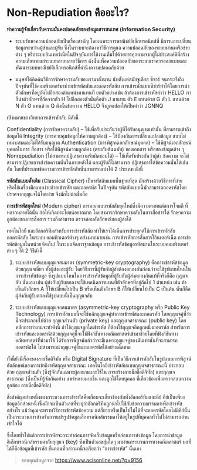 # Non-Repudiation คืออะไร?

**ทำความรู้จักเกี่ยวกับความมั่นคงปลอดภัยของข้อมูลสารสนเทศ**
**(Information Security)**

- ระบบรักษาความปลอดภัยเป็นเรื่องสำคัญ โดยเฉพาะการพาณิชย์อิเล็กทรอนิกส์ที่
มีการแลกเปลี่ยนข้อมูลระหว่างผู้ส่งและผู้รับ ซึ่งในระบบจะต้องหาวิธีการดูแล
ความปลอดภัยของระบบผ่านเครือข่ายต่าง ๆ หรือระบบอินเทอร์เน็ตในปัจจุบันการใช้งานเต็มไปด้วยการคุกคามจากผู้ไม่ประสงค์ดีที่สร้างความเสียหายแก่ระบบหลายหลายวิธีการ ดังนั้นเพื่อความปลอดภัยของระบบเราควรออกแบบและพัฒนาระบบพาณิชย์อิเล็กทรอนิกส์ที่คำนึงความปลอดภัยด้วย

- มนุษย์ได้คิดค้นวิธีการรักษาความลับของเรามาตั้งนาน นับตั้งแต่สมัยจูเลียส ซีซาร์ จนกระทั่งถึงปัจจุบันที่ใช้คอมพิวเตอร์มาช่วยเข้ารหัสลับและถอดรหัสลับ การเข้ารหัสแบบซีซ่าร์ทำได้โดยการนำตัวอักษรที่อยู่ถัดไปอีกสองตำแหน่งมาแทนที่ ยกตัวอย่างเช่น ถ้าต้องการเข้ารหัสคำว่า HELLO เราก็นำตัวอักษรที่ถัดจากตัว H ไปอีกสองตัวนั่นคือตัว J มาแทน ตัว E แทนด้วย G ตัว L แทนด้วย N ตัว O แทนด้วย Q ดังนั้นข้อความ HELLO จึงถูกแปลงให้เป็นคำว่า JGNNQ

เป้าหมายของวิทยาการเข้ารหัสลับ มีดังนี้

Confidentiality (การรักษาความลับ) – ใช้เพื่อรับประกันว่าผู้ที่ได้รับอนุญาตเท่านั้น ที่สามารถเข้าถึงข้อมูลได้
Integrity (การควบคุมข้อมูลให้ความถูกต้อง) – ใช้ป้องกันการเปลี่ยนแปลงข้อมูล แบบไม่เหมาะสมและไม่ได้รับอนุญาต
Authentication (การพิสูจน์เอกลักษณ์บุคคล) – ใช้พิสูจน์เอกลักษณ์บุคคลในการ สื่อสาร หรือใช้พิสูจน์ความถูกต้อง (ตรงกับต้นฉบับ) ของเอกสาร หรือของข้อมูลต่าง ๆ
Nonrepudiation (ไม่สามารถปฏิเสธความรับผิดชอบได้) – ใช้เพื่อรับประกันว่าผู้ส่ง ข้อความ จะไม่สามารถปฏิเสธการส่งข้อความนั้นในภายหลังได้ และผู้รับก็ไม่สามารถ ปฏิเสธการได้ข้อความนั้นได้เช่นกัน
โดยที่ประเภทข้อความการเข้ารหัสลับนั้นสามารถแบ่งได้ 2 ประเภท ดังนี้

**รหัสลับแบบดั้งเดิม** (Classical Cipher)
เป็นรหัสลับแบบพื้นฐานที่สุด มักสร้างด้วยวิธีการที่ง่าย หรือใช้เครื่องมือแบบง่ายช่วยเข้ารหัส และถอดรหัส ในปัจจุบัน รหัสลับแบบนี้มักสามารถถอดรหัสโดยปราศจากกุญแจได้โดยง่าย จึงมักไม่น่าเชื่อถือ

**การเข้ารหัสยุคใหม่** (Modern cipher)
การออกแบบรหัสลับยุคใหม่ซึ่งมีความคงทนต่อการโจมตี ที่หลากหลายได้นั้น ก่อให้เกิดประโยชน์อยากมาก โดยสามารถรักษาความลับในการสื่อสารได้ รักษาความถูกต้องของการสื่อสาร รวมถึงสามารถ ตรวจสอบอัตลักษณ์ของผู้ส่งได้

เทคโนโลยี และอัลกอริทึมสำหรับการเข้ารหัสลับ ทำให้เราได้เห็นการประยุกต์ใช้การเข้ารหัสลับ ถอดรหัสลับ ในระบบ คอมพิวเตอร์ต่างๆ อย่างมากมายเช่น การเข้ารหัสการสื่อสารใอินเตอร์เน็ต การเข้ารหัสข้อมูลในหน่วยจัดเก็บ/ ในระบบจัดการฐานข้อมูล การเข้ารหัสข้อมูลรหัสผ่านในระบบคอมพิวเตอร์ต่าง ๆ ได้  2 วิธีดังนี้

1. ระบบเข้ารหัสแบบกุญแจสมมาตร (symmetric-key cryptography) คือการเข้ารหัสข้อมูลด้วยกุญแจเดี่ยว ทั้งผู้ส่งและผู้รับ โดยวิธีการนี้ผู้รับกับผู้ส่งต้องตกลงกันก่อนว่าจะใช้รูปแบบไหนในการเข้ารหัสข้อมูล ซึ่งรูปแบบไหนในการเข้ารหัสข้อมูลที่ผู้รับกับผู้ส่งตกลงกันแท้ที่จริงก็คือ กุญแจลับ นั่นเอง เช่น ผู้ส่งกับผู้รับตกลงจะใช้เทคนิดการแทนที่ตัวอักษรที่อยู่ถัดไป 1 ตำแหน่ง เช่น ถ้าเห็นตัวอักษร A ก็ให้เปลี่ยนไปเป็น B หรือเห็นตัวอักษร B ก็ให้เปลี่ยนไปเป็น C เป็นต้น นั้นก็คือผู้ส่งกับผู้รับตกลงใช้รูปแบบนี้เป็นกุญแจลับ

2. ระบบเข้ารหัสแบบกุญแจอสมมาตร (asymmetric-key cryptography หรือ Public Key Technology) การเข้ารหัสแบบนี้จะใช้หลักกุญแจคู่ทำการเข้ารหัสและถอดรหัส โดยกุญแจคู่ที่ว่านี้จะประกอบไปด้วย กุญแจส่วนตัว (private key) และกุญแจสาธารณะ (public key) โดยหลักการทำงานจะทำดังนี้ ถ้าใช้กุญแจลูกใดเข้ารหัส ก็ต้องใช้กุญแจอีกลูกหนึ่งถอดรหัส สำหรับการเข้ารหัสและถอดรหัสด้วยกุญแจคู่นี้จะใช้ฟังก์ชันทางคณิตศาสตร์เข้ามาช่วยโดยที่ฟังก์ชันทางคณิตศาสตร์ที่นำมาใช้ ได้รับการพิสูจน์แล้วว่าจะมีเฉพาะกุญแจคู่ของมันเท่านั้นที่จะสามารถถอดรหัสได้ ไม่สามารถนำกุญแจคู่อื่นมาถอดรหัสได้อย่างเด็ดขาด

ทั้งนี้ยังมีเรื่องของลายชื่อดิจิทัล หรือ Digital Signature ที่เป็นวิธีการเข้ารหัสลับในรูปแบบการพิสูจน์อัตลักษณ์ของการเข้าถึงรหัสกุญแจสาธารณะ เทคโนโลยีเข้ารหัสลับแบบกุญแจสาธารณะนี้ ประกอบด้วย กุญแจส่วนตัว (ซึ่งรู้จักกันเฉพาะผู้ลงนามและใช้ใน การสร้างลายมือชื่อดิจิทัล) และกุญแจสาธารณะ (ซึ่งเป็นที่รู้จักกันอย่าง แพร่หลายมากขึ้น และถูกใช้โดยบุคคล ที่เกี่ยวข้องเพื่อตรวจสอบความถูกต้อง ลายมือชื่อดิจิทัล)

สิ่งสำคัญอย่างหนึ่งของกระบวนการเข้ารหัสคือเกือบจะเกี่ยวข้องกับทั้งอัลกอริทึมและคีย์ คีย์เป็นเพียงข้อมูลอีกส่วนหนึ่งซึ่งมักจะเป็นตัวเลขที่ระบุว่าอัลกอริทึมถูกนำไปใช้กับข้อความธรรมดาเพื่อเข้ารหัสอย่างไร แม้ว่าคุณจะทราบวิธีการเข้ารหัสข้อความ แต่ก็ยากหรือเป็นไปไม่ได้ที่จะถอดรหัสโดยไม่มีคีย์นั้น เป็นกระบวนการสำหรับการแปรรูปข้อมูลเล็กทรอนิกส์ธรรมดาให้อยู่ในรูปที่บุคคลทั่วไปไม่สามารถอ่านเข้าใจได้

ซึ่งโดยทั่วไปแล้วการเข้ารหัสจะกระทำก่อนการจัดเก็บข้อมูลหรือก่อนการส่งข้อมูล โดยการนำข้อมูลอิเล็กทรอนิกส์ธรรมดากับกุญแจ (key) ซึ่งเป็นตัวเลขสุ่มใดๆ มาผ่านกระบวนการทางคณิตศาสตร์ ผลที่ได้ก็คือข้อมูลที่เข้ารหัส ขั้นตอนที่กล่าวมานี้จะเรียกว่า “การเข้ารหัส” นั้นเอง

> ขอบคุณข้อมูลจาก <https://www.acisonline.net/?p=9156>
